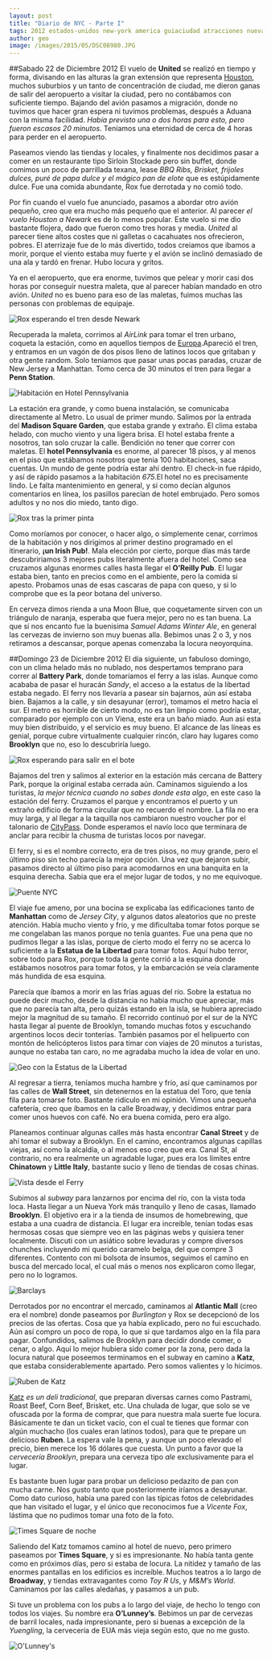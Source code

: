 ```yaml
---
layout: post
title: "Diario de NYC - Parte I"
tags: 2012 estados-unidos new-york america guiaciudad atracciones nueva-york
author: geo
image: /images/2015/05/DSC08980.JPG
---
```

##Sabado 22 de Diciembre 2012
El vuelo de **United** se realizó en tiempo y forma, divisando en las alturas la gran extensión que representa [Houston](/tag/houston), muchos suburbios y un tanto de concentración de ciudad, me dieron ganas de salir del aeropuerto a visitar la ciudad, pero no contábamos con suficiente tiempo. Bajando del avión pasamos a migración, donde no tuvimos que hacer gran espera ni tuvimos problemas, después a Aduana con la misma facilidad. *Había previsto una o dos horas para esto, pero fueron escasos 20 minutos.* Teníamos una eternidad de cerca de 4 horas para perder en el aeropuerto.

Paseamos viendo las tiendas y locales, y finalmente nos decidimos pasar a comer en un restaurante tipo Sirloin Stockade pero sin buffet, donde comimos un poco de parrillada texana, lease *BBQ Ribs, Brisket, frijoles dulces, puré de papa dulce y el mágico pan de elote* que es estúpidamente dulce. Fue una comida abundante, Rox fue derrotada y no comió todo.

Por fin cuando el vuelo fue anunciado, pasamos a abordar otro avión pequeño, creo que era mucho más pequeño que el anterior. Al parecer *el vuelo Houston a Newark* es de lo menos popular. Este vuelo si me dio bastante flojera, dado que fueron como tres horas y media. *United* al parecer tiene altos costes que ni galletas o cacahuates nos ofrecieron, pobres. El aterrizaje fue de lo más divertido, todos creiamos que ibamos a morir, porque el viento estaba muy fuerte y el avión se inclinó demasiado de una ala y tardó en frenar. Hubo locura y gritos.

Ya en el aeropuerto, que era enorme, tuvimos que pelear y morir casi dos horas por conseguir nuestra maleta, que al parecer habían mandado en otro avión. *United* no es bueno para eso de las maletas, fuimos muchas las personas con problemas de equipaje.

![Rox esperando el tren desde Newark](/images/2014/12/2012-12-22-21-59-33.jpg)

Recuperada la maleta, corrimos al *AirLink* para tomar el tren urbano, coqueta la estación, como en aquellos tiempos de [Europa](/tag/europa).Apareció el tren, y entramos en un vagón de dos pisos lleno de latinos locos que gritaban y otra gente random. Solo teniamos que pasar unas pocas paradas, cruzar de New Jersey a Manhattan. Tomo cerca de 30 minutos el tren para llegar a **Penn Station**.

![Habitación en Hotel Pennsylvania](/images/2014/12/DSC08901.JPG)

La estación era grande, y como buena instalación, se comunicaba directamente al Metro. Lo usual de primer mundo. Salimos por la entrada del **Madison Square Garden**, que estaba grande y extraño. El clima estaba helado, con mucho viento y una ligera brisa. El hotel estaba frente a nosotros, tan solo cruzar la calle. Bendición no tener que correr con maletas. El **hotel Pennsylvania** es enorme, al parecer 18 pisos, y al menos en el piso que estábamos nosotros que tenia 100 habitaciones, saca cuentas. Un mundo de gente podría estar ahí dentro. El check-in fue rápido, y así de rápido pasamos a la habitación *675*.El hotel no es precisamente lindo. Le falta mantenimiento en general, y si como decían algunos comentarios en línea, los pasillos parecían de hotel embrujado. Pero somos adultos y no nos dio miedo, tanto digo.

![Rox tras la primer pinta](/images/2014/12/DSC08906.JPG)

Como moríamos por conocer, o hacer algo, o simplemente cenar, corrimos de la habitación y nos dirigimos al primer destino programado en el itinerario, **¡un Irish Pub!**. Mala elección por cierto, porque días más tarde descubririamos 3 mejores pubs literalmente afuera del hotel. Como sea cruzamos algunas enormes calles hasta llegar el **O’Reilly Pub**. El lugar estaba bien, tanto en precios como en el ambiente, pero la comida si apesto. Probamos unas de esas cascaras de papa con queso, y si lo comprobe que es la peor botana del universo. 

En cerveza dimos rienda a una Moon Blue, que coquetamente sirven con un triángulo de naranja, esperaba que fuera mejor, pero no es tan buena. La que sí nos encanto fue la buenisima *Samuel Adams Winter Ale*, en general las cervezas de invierno son muy buenas alla. Bebimos unas 2 o 3, y nos retiramos a descansar, porque apenas comenzaba la locura neoyorquina.

##Domingo 23 de Diciembre 2012
El día siguiente, un fabuloso domingo, con un clima helado más no nublado, nos despertamos temprano para correr al **Battery Park**, donde tomaríamos el ferry a las islas. Aunque como acababa de pasar el huracán *Sandy*, el acceso a la estatus de la libertad estaba negado. El ferry nos llevaría a pasear sin bajarnos, aún así estaba bien. Bajamos a la calle, y sin desayunar (error), tomamos el metro hacia el sur. El metro es horrible de cierto modo, no es tan limpio como podría estar, comparado por ejemplo con un Viena, este era un baño miado. Aun asi esta muy bien distribuido, y el servicio es muy bueno. El alcance de las líneas es genial, porque cubre virtualmente cualquier rincón, claro hay lugares como **Brooklyn** que no, eso lo descubriría luego.

![Rox esperando para salir en el bote](/images/2014/12/2012-12-23-09-46-58.jpg)

Bajamos del tren y salimos al exterior en la estación más cercana de Battery Park, porque la original estaba cerrada aún. Caminamos siguiendo a los turistas, *la mejor técnica cuando no sabes donde esta algo*, en este caso la estación del ferry. Cruzamos el parque y encontramos el puerto y un extraño edificio de forma circular que no recuerdo el nombre. La fila no era muy larga, y al llegar a la taquilla nos cambiaron nuestro voucher por el talonario de [CityPass](/citypass/). Donde esperamos el navío loco que terminara de anclar para recibir la chusma de turistas locos por navegar. 

El ferry, si es el nombre correcto, era de tres pisos, no muy grande, pero el último piso sin techo parecía la mejor opción. Una vez que dejaron subir, pasamos directo al último piso para acomodarnos en una banquita en la esquina derecha. Sabía que era el mejor lugar de todos, y no me equivoque.

![Puente NYC](/images/2014/12/DSC08980.JPG)

El viaje fue ameno, por una bocina se explicaba las edificaciones tanto de **Manhattan** como de *Jersey City*, y algunos datos aleatorios que no preste atención. Había mucho viento y frío, y me dificultaba tomar fotos porque se me congelaban las manos porque no tenía guantes. Fue una pena que no pudimos llegar a las islas, porque de cierto modo el ferry no se acerca lo suficiente a la **Estatua de la Libertad** para tomar fotos. Aquí hubo terror, sobre todo para Rox, porque toda la gente corrió a la esquina donde estábamos nosotros para tomar fotos, y la embarcación se veía claramente más hundida de esa esquina. 

Parecía que íbamos a morir en las frías aguas del río. Sobre la estatua no puede decir mucho, desde la distancia no habia mucho que apreciar, más que no parecía tan alta, pero quizás estando en la isla, se hubiera apreciado mejor la magnitud de su tamaño. El recorrido continuó por el sur de la NYC hasta llegar al puente de Brooklyn, tomando muchas fotos y escuchando argentinos locos decir tonterías. También pasamos por el helipuerto con montón de helicópteros listos para timar con viajes de 20 minutos a turistas, aunque no estaba tan caro, no me agradaba mucho la idea de volar en uno.

![Geo con la Estatus de la Libertad](/images/2014/12/DSC08961.JPG)

Al regresar a tierra, teníamos mucha hambre y frío, así que caminamos por las calles de **Wall Street**, sin detenernos en la estatua del Toro, que tenía fila para tomarse foto. Bastante ridículo en mi opinión. Vimos una pequeña cafetería, creo que íbamos en la calle Broadway, y decidimos entrar para comer unos huevos con café. No era buena comida, pero era algo. 

Planeamos continuar algunas calles más hasta encontrar **Canal Street** y de ahí tomar el subway a Brooklyn. En el camino, encontramos algunas capillas viejas, así como la alcaldía, o al menos eso creo que era. Canal St, al contrario, no era realmente un agradable lugar, pues era los límites entre **Chinatown** y **Little Italy**, bastante sucio y lleno de tiendas de cosas chinas.

![Vista desde el Ferry](/images/2014/12/DSC08985.JPG)

Subimos al *subway* para lanzarnos por encima del río, con la vista toda loca. Hasta llegar a un Nueva York más tranquilo y lleno de casas, llamado **Brooklyn**. El objetivo era ir a la tienda de insumos de homebrewing, que estaba a una cuadra de distancia. El lugar era increible, tenían todas esas hermosas cosas que siempre veo en las páginas webs y quisiera tener localmente. Discuti con un asiático sobre levaduras y compre diversos chunches incluyendo mi querido caramelo belga, del que compre 3 diferentes. Contento con mi bolsota de insumos, seguimos el camino en busca del mercado local, el cual más o menos nos explicaron como llegar, pero no lo logramos.

![Barclays](/images/2014/12/DSC09014.JPG)

Derrotados por no encontrar el mercado, caminamos al **Atlantic Mall** (creo era el nombre) donde paseamos por *Burlington* y Rox se decepcionó de los precios de las ofertas. Cosa que ya había explicado, pero no fui escuchado. Aún así compro un poco de ropa, lo que si que tardamos algo en la fila para pagar. Confundidos, salimos de Brooklyn para decidir donde comer, o cenar, o algo. Aquí lo mejor hubiera sido comer por la zona, pero dada la locura natural que poseemos terminamos en el subway en camino a **Katz**, que estaba considerablemente apartado. Pero somos valientes y lo hicimos.

![Ruben de Katz](/images/2014/12/2012-12-29-09-14-25.jpg)

[Katz](http://katzsdelicatessen.com/) *es un deli tradicional*, que preparan diversas carnes como Pastrami, Roast Beef, Corn Beef, Brisket, etc. Una chulada de lugar, que solo se ve ofuscada por la forma de comprar, que para nuestra mala suerte fue locura. Básicamente te dan un ticket vacío, con el cual te tienes que formar con algún muchacho (los cuales eran latinos todos), para que te prepare un delicioso **Ruben**. La espera vale la pena, y aunque un poco elevado el precio, bien merece los 16 dólares que cuesta. Un punto a favor que la *cervecería Brooklyn*, prepara una cerveza tipo *ale* exclusivamente para el lugar. 

Es bastante buen lugar para probar un delicioso pedazito de pan con mucha carne. Nos gusto tanto que posteriormente iríamos a desayunar. Como dato curioso, había una pared con las típicas fotos de celebridades que han visitado el lugar, y el único que reconocimos fue a *Vicente Fox*, lástima que no pudimos tomar una foto de la foto.

![Times Square de noche](/images/2014/12/DSC09035.JPG)

Saliendo del Katz tomamos camino al hotel de nuevo, pero primero paseamos por **Times Square**, y si es impresionante. No había tanta gente como en próximos días, pero si estaba de locura. La nitidez y tamaño de las enormes pantallas en los edificios es increíble. Muchos teatros a lo largo de **Broadway**, y tiendas extravagantes como *Toy R Us*, y *M&M’s World*. Caminamos por las calles aledañas, y pasamos a un pub. 

Si tuve un problema con los pubs a lo largo del viaje, de hecho lo tengo con todos los viajes. Su nombre era **O’Lunney’s**. Bebimos un par de cervezas de barril locales, nada impresionante, pero si buenas a excepción de la *Yuengling*, la cervecería de EUA más vieja según esto, que no me gusto.

![O'Lunney's](/images/2014/12/DSC09053.JPG)
